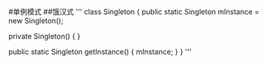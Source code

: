 #单例模式
##饿汉式
'''
class Singleton {
  public static Singleton mInstance = new Singleton();
  
  private Singleton() {
  }
  
  public static Singleton getInstance() {
    mInstance;
  }
}
'''
